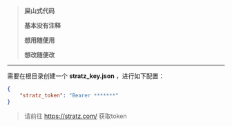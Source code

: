 > **屎山式代码**
> 
> **基本没有注释**
>
> **想用随便用**
>
> **想改随便改**


------------



需要在根目录创建一个 **stratz_key.json** ，进行如下配置：
```json
{
    "stratz_token": "Bearer *******"
}
```
> 请前往 https://stratz.com/ 获取token
